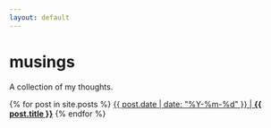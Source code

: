 ```yaml
---
layout: default
---
```

# musings

A collection of my thoughts.

{% for post in site.posts %}
<a href="{{ post.url  }}">{{ post.date | date: "%Y-%m-%d" }} | <b>{{ post.title  }}</b></a>
{% endfor %}
